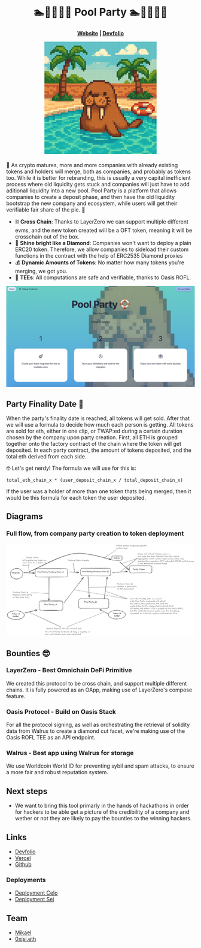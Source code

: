 <h1 align="center">
🏊🏊‍♀️🏊‍♂️ Pool Party ️🏊🏊‍♀️🏊‍♂️
</h1>

<h4 align="center">
  <a href="https://sloths-warsaw.vercel.app/">Website</a> |
  <a href="https://devfolio.co/projects/sloth-shaming-bea7">Devfolio</a>
  <p align="center">
    <img src="./assets/walrus.png" alt="Logo" width="300" height="auto">
  </p>
</h4>

🦭 As crypto matures, more and more companies with already existing tokens and holders will merge, both as companies, and probably as tokens too. While it is better for rebranding, this is usually a very capital inefficient process where old liquidity gets stuck and companies will just have to add aditionall liquidity into a new pool. Pool Party is a platform that allows companies to create a deposit phase, and then have the old liquidity bootstrap the new company and ecosystem, while users will get their verifiable fair share of the pie. 🍰

- ⛓️ **Cross Chain**: Thanks to LayerZero we can support multiple different evms, and the new token created will be a OFT token, meaning it will be crosschain out of the box.
- 💎 **Shine bright like a Diamond**: Companies won't want to deploy a plain ERC20 token. Therefore, we allow companies to sideload their custom functions in the contract with the help of ERC2535 Diamond proxies
- 💰 **Dynamic Amounts of Tokens**: No matter how many tokens you're merging, we got you.
- 👕 **TEEs**: All computations are safe and verifiable, thanks to Oasis ROFL. 

![Landing page](assets/ui.png)

## Party Finality Date 📆 

When the party's finality date is reached, all tokens will get sold. After that we will use a formula to decide how much each person is getting. All tokens are sold for eth, either in one clip, or TWAP:ed during a certain duration chosen by the company upon party creation. First, all ETH is grouped together onto the factory contract of the chain where the token will get deposited. In each party contract, the amount of tokens deposited, and the total eth derived from each side.

🤓 Let's get nerdy! The formula we will use for this is:
```
total_eth_chain_x * (user_deposit_chain_x / total_deposit_chain_x)
```

If the user was a holder of more than one token thats being merged, then it would be this formula for each token the user deposited.

## Diagrams
### Full flow, from company party creation to token deployment
![Full flow](assets/diagram.png)

## Bounties 😎

### LayerZero - Best Omnichain DeFi Primitive
We created this protocol to be cross chain, and support multiple different chains. It is fully powered as an OApp, making use of LayerZero's compose feature.

### Oasis Protocol - Build on Oasis Stack
For all the protocol signing, as well as orchestrating the retrieval of solidity data from Walrus to create a diamond cut facet, we're making use of the Oasis ROFL TEE as an API endpoint.

### Walrus - Best app using Walrus for storage  
We use Worldcoin World ID for preventing sybil and spam attacks, to ensure a more fair and robust reputation system.

## Next steps

- We want to bring this tool primarly in the hands of hackathons in order for hackers to be able get a picture of the credibility of a company and wether or not they are likely to pay the bounties to the winning hackers.

## Links

- [Devfolio](https://devfolio.co/projects/sloth-shaming-bea7)
- [Vercel](https://sloths-warsaw.vercel.app/)
- [Github](https://github.com/PoolPartyCannes/PoolParty)

### Deployments
- [Deployment Celo](https://explorer.celo.org/alfajores/address/0x81afFbf9392a1402B44B8b6C45C89F602657b3eF)
- [Deployment Sei](https://seitrace.com/address/0xF519289Ed67326514c6Eb47851f9e605DC8ad640?chain=pacific-1)

## Team

- [Mikael](https://x.com/poisonedfunctor)
- [0xjsi.eth](https://x.com/0xjsieth)